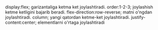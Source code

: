 display:flex;  garizantaliga ketma ket joylashtiradi.
order:1-2-3;  joylashish ketme ketligini bajarib beradi.
flex-direction:row-reverse;  matni o'ngdan joylashtiradi.
		column; yangi qatordan ketme-ket joylashtiradi.
justify-content:center;  elementlarni o'rtaga joylashtiradi